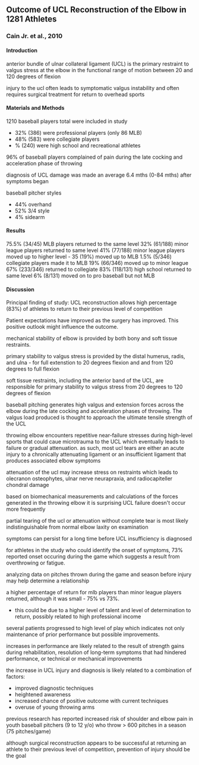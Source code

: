 ## Outcome of UCL Reconstruction of the Elbow in 1281 Athletes

### Cain Jr. et al., 2010

#### Introduction

anterior bundle of ulnar collateral ligament (UCL) is the primary restraint to valgus stress at the elbow in the functional range of motion between 20 and 120 degrees of flexion

injury to the ucl often leads to symptomatic valgus instability and often requires surgical treatment for return to overhead sports

#### Materials and Methods

1210 baseball players total were included in study

* 32% (386) were professional players (only 86 MLB)
* 48% (583) were collegiate players
* % (240) were high school and recreational athletes

96% of baseball players complained of pain during the late cocking and acceleration phase of throwing

diagnosis of UCL damage was made an average 6.4 mths (0-84 mths) after symptoms began

baseball pitcher styles

* 44% overhand
* 52% 3/4 style
* 4% sidearm

#### Results

75.5% (34/45) MLB players returned to the same level
32% (61/188) minor league players returned to same level
41% (77/188) minor league players moved up to  higher level - 35 (19%) moved up to MLB
1.5% (5/346) collegiate players made it to MLB
19% (66/346) moved up to minor league
67% (233/346) returned to collegiate
83% (118/131) high school returned to same level
6% (8/131) moved on to pro baseball but not MLB

#### Discussion

Principal finding of study: UCL reconstruction allows high percentage (83%) of athletes to return to their previous level of competition

Patient expectations have improved as the surgery has improved. This positive outlook might influence the outcome.

mechanical stability of elbow is provided by both bony and soft tissue restraints.

primary stability to valgus stress is provided by the distal humerus, radis, and ulna - for full extenstion to 20 degrees flexion and and from 120 degrees to full flexion

soft tissue restraints, including the anterior band of the UCL, are responsible for primary stability to valgus stress from 20 degrees to 120 degrees of flexion

baseball pitching generates high valgus and extension forces across the elbow during the late cocking and acceleration phases of throwing. The valgus load produced is thought to approach the ultimate tensile strength of the UCL

throwing elbow encounters repetitive near-failure stresses during high-level sports that could caue microtrauma to the UCL which eventually leads to failure or gradual attenuation. as such, most ucl tears are either an acute injury to a chronically attenuating ligament or an insufficient ligament that produces associated elbow symptoms

attenuation of the ucl may increase stress on restraints which leads to olecranon osteophytes, ulnar nerve neurapraxia, and radiocapiteller chondral damage

based on biomechanical measurements and calculations of the forces generated in the throwing elbow it is surprising UCL failure doesn't occur more frequently

partial tearing of the ucl or attenuation without complete tear is most likely indistinguishable from normal elbow laxity on examination

symptoms can persist for a long time before UCL insufficiency is diagnosed

for athletes in the study who could identify the onset of symptoms, 73% reported onset occuring during the game which suggests a result from overthrowing or fatigue.

analyzing data on pitches thrown during the game and season before injury may help determine a relationship

a higher percentage of return for mlb players than minor league players returned, although it was small - 75% vs 73%.

* this could be due to a higher level of talent and level of determination to return, possibly related to high professional income

several patients progressed to high level of play which indicates not only maintenance of prior performance but possible improvements.

increases in performance are likely related to the result of strength gains during rehabilitation, resolution of long-term symptoms that had hindered performance, or technical or mechanical improvements

the increase in UCL injury and diagnosis is likely related to a combination of factors:

* improved diagnostic techniques
* heightened awareness
* increased chance of positive outcome with current techniques
* overuse of young throwing arms

previous research has reported increased risk of shoulder and elbow pain in youth baseball pitchers (9 to 12 y/o) who throw > 600 pitches in a season (75 pitches/game)

although surgical reconstruction appears to be successful at returning an athlete to their previous level of competition, prevention of injury should be the goal

